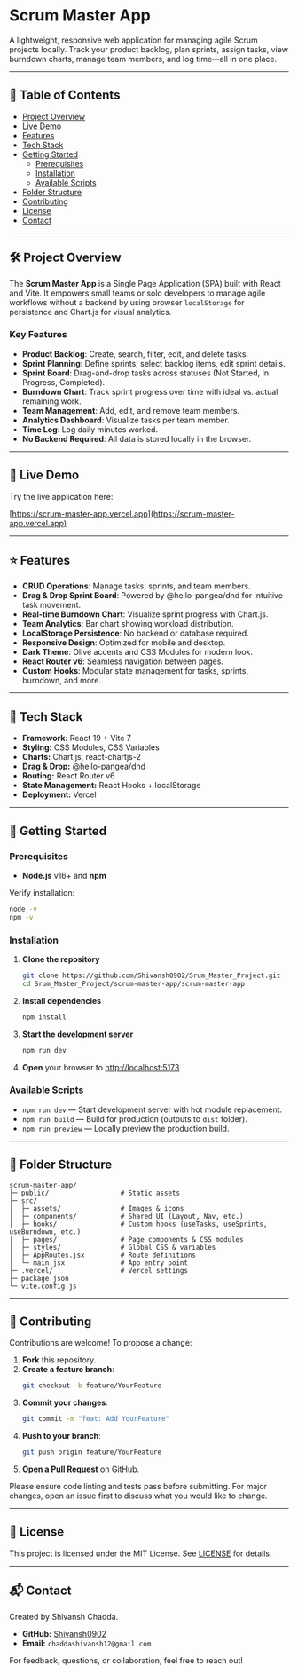 # Scrum Master App

A lightweight, responsive web application for managing agile Scrum projects locally. Track your product backlog, plan sprints, assign tasks, view burndown charts, manage team members, and log time—all in one place.

---

## 📖 Table of Contents

- [Project Overview](#project-overview)
- [Live Demo](#live-demo)
- [Features](#features)
- [Tech Stack](#tech-stack)
- [Getting Started](#getting-started)
    - [Prerequisites](#prerequisites)
    - [Installation](#installation)
    - [Available Scripts](#available-scripts)
- [Folder Structure](#folder-structure)
- [Contributing](#contributing)
- [License](#license)
- [Contact](#contact)

---

## 🛠 Project Overview

The **Scrum Master App** is a Single Page Application (SPA) built with React and Vite. It empowers small teams or solo developers to manage agile workflows without a backend by using browser `localStorage` for persistence and Chart.js for visual analytics.

### Key Features

- **Product Backlog**: Create, search, filter, edit, and delete tasks.
- **Sprint Planning**: Define sprints, select backlog items, edit sprint details.
- **Sprint Board**: Drag-and-drop tasks across statuses (Not Started, In Progress, Completed).
- **Burndown Chart**: Track sprint progress over time with ideal vs. actual remaining work.
- **Team Management**: Add, edit, and remove team members.
- **Analytics Dashboard**: Visualize tasks per team member.
- **Time Log**: Log daily minutes worked.
- **No Backend Required**: All data is stored locally in the browser.

---

## 🚀 Live Demo

Try the live application here:

[https://scrum-master-app.vercel.app](https://scrum-master-app.vercel.app)

---

## ⭐ Features

- **CRUD Operations**: Manage tasks, sprints, and team members.
- **Drag & Drop Sprint Board**: Powered by @hello-pangea/dnd for intuitive task movement.
- **Real-time Burndown Chart**: Visualize sprint progress with Chart.js.
- **Team Analytics**: Bar chart showing workload distribution.
- **LocalStorage Persistence**: No backend or database required.
- **Responsive Design**: Optimized for mobile and desktop.
- **Dark Theme**: Olive accents and CSS Modules for modern look.
- **React Router v6**: Seamless navigation between pages.
- **Custom Hooks**: Modular state management for tasks, sprints, burndown, and more.

---

## 🧰 Tech Stack

- **Framework:** React 19 + Vite 7
- **Styling:** CSS Modules, CSS Variables
- **Charts:** Chart.js, react-chartjs-2
- **Drag & Drop:** @hello-pangea/dnd
- **Routing:** React Router v6
- **State Management:** React Hooks + localStorage
- **Deployment:** Vercel

---

## 🎯 Getting Started

### Prerequisites

- **Node.js** v16+ and **npm**

Verify installation:

```bash
node -v
npm -v
```

### Installation

1. **Clone the repository**

     ```bash
     git clone https://github.com/Shivansh0902/Srum_Master_Project.git
     cd Srum_Master_Project/scrum-master-app/scrum-master-app
     ```

2. **Install dependencies**

     ```bash
     npm install
     ```

3. **Start the development server**

     ```bash
     npm run dev
     ```

4. **Open** your browser to [http://localhost:5173](http://localhost:5173)

### Available Scripts

- `npm run dev` — Start development server with hot module replacement.
- `npm run build` — Build for production (outputs to `dist` folder).
- `npm run preview` — Locally preview the production build.

---

## 📁 Folder Structure

```
scrum-master-app/
├─ public/                  # Static assets
├─ src/
│  ├─ assets/               # Images & icons
│  ├─ components/           # Shared UI (Layout, Nav, etc.)
│  ├─ hooks/                # Custom hooks (useTasks, useSprints, useBurndown, etc.)
│  ├─ pages/                # Page components & CSS modules
│  ├─ styles/               # Global CSS & variables
│  ├─ AppRoutes.jsx         # Route definitions
│  └─ main.jsx              # App entry point
├─ .vercel/                 # Vercel settings
├─ package.json
└─ vite.config.js
```

---

## 🤝 Contributing

Contributions are welcome! To propose a change:

1. **Fork** this repository.
2. **Create a feature branch**:
     ```bash
     git checkout -b feature/YourFeature
     ```
3. **Commit your changes**:
     ```bash
     git commit -m "feat: Add YourFeature"
     ```
4. **Push to your branch**:
     ```bash
     git push origin feature/YourFeature
     ```
5. **Open a Pull Request** on GitHub.

Please ensure code linting and tests pass before submitting. For major changes, open an issue first to discuss what you would like to change.

---

## 📜 License

This project is licensed under the MIT License. See [LICENSE](LICENSE) for details.

---

## 📬 Contact

Created by Shivansh Chadda.

- **GitHub:** [Shivansh0902](https://github.com/Shivansh0902)
- **Email:** `chaddashivansh12@gmail.com`

For feedback, questions, or collaboration, feel free to reach out!

